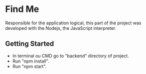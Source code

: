 # Find Me
  
  Responsible for the application logical, this part of the project was developed with the Nodejs, the JavaScript interpreter.
  
## Getting Started

- In terminal ou CMD go to "backend" directory of project.
- Run "npm install".
- Run "npm start".
